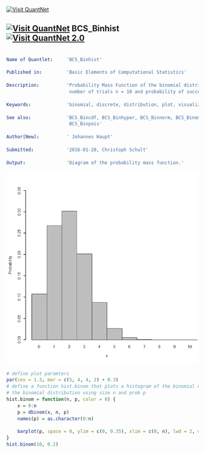 
[<img src="https://github.com/QuantLet/Styleguide-and-FAQ/blob/master/pictures/banner.png" width="880" alt="Visit QuantNet">](http://quantlet.de/index.php?p=info)

## [<img src="https://github.com/QuantLet/Styleguide-and-Validation-procedure/blob/master/pictures/qloqo.png" alt="Visit QuantNet">](http://quantlet.de/) **BCS_Binhist** [<img src="https://github.com/QuantLet/Styleguide-and-Validation-procedure/blob/master/pictures/QN2.png" width="60" alt="Visit QuantNet 2.0">](http://quantlet.de/d3/ia)

```yaml

Name of Quantlet:     'BCS_Binhist'
   
Published in:         'Basic Elements of Computational Statistics'
 
Description:          'Probability Mass Function of the binomial distribution with
                       number of trials n = 10 and probability of success p = 0.2'
 
Keywords:             'binomial, discrete, distribution, plot, visualization'

See also:             'BCS_Bincdf, BCS_Binhyper, BCS_Binnorm, BCS_Binompdf, BCS_Binpdf, 
                       BCS_Binpois'

Author[New]:          ' Johannes Haupt'

Submitted:            '2016-01-28, Christoph Schult'

Output:               'Diagram of the probability mass function.'
```

![Picture1](BCS_Binhist.png)


```r
# define plot paramters
par(cex = 1.3, mar = c(5, 4, 4, 2) + 0.3)
# define a function hist.binom that plots a histogram of the binomial distribution dbinom is the function to create
# the binomial distribution using size n and prob p
hist.binom = function(n, p, color = 0) {
    x = 0:n
    p = dbinom(x, n, p)
    names(p) = as.character(0:n)
    
    barplot(p, space = 0, ylim = c(0, 0.35), xlim = c(0, n), lwd = 2, col = "grey", xlab = "x", ylab = "Probability")
}
hist.binom(10, 0.2)
```
